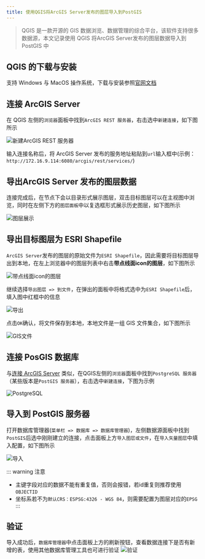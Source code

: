 ```yaml
---
title: 使用QGIS将ArcGIS Server发布的图层导入到PostGIS
---
```



>QGIS 是一款开源的 GIS 数据浏览、数据管理的综合平台，该软件支持很多数据源，本文记录使用 QGIS 将ArcGIS Server发布的图层数据导入到 PostGIS 中

## QGIS 的下载与安装

支持 Windows 与 MacOS 操作系统，下载与安装参照[官网文档](https://docs.qgis.org/3.22/zh-Hans/docs/user_manual/introduction/getting_started.html#installing-qgis)

## 连接 ArcGIS Server

在 QGIS 左侧的`浏览器`面板中找到`ArcGIS REST 服务器`，右击选中`新建连接`，如下图所示

![新建ArcGIS REST 服务器](https://cdn.porridge.fun/blog/gis/QGIS-2.png$fix.water)

输入连接名称后，将 ArcGIS Server 发布的服务地址粘贴到`url`输入框中(示例：`http://172.16.9.114:6080/arcgis/rest/services/`)

## 导出ArcGIS Server 发布的图层数据

连接完成后，在节点下会以目录形式展示图层，双击目标图层可以在主视图中浏览，同时在左侧下方的`图层面板`中以复选框形式展示历史图层，如下图所示

![图层展示](https://cdn.porridge.fun/blog/gis/QGIS-4.png$fix.water)

## 导出目标图层为 ESRI Shapefile

`ArcGIS Server`发布的图层的原始文件为`ESRI Shapefile`，因此需要将目标图层导出到本地，在左上浏览器中的图层列表中右击**带点线面icon的图层**，如下图所示

![带点线面icon的图层](https://cdn.porridge.fun/blog/gis/QGIS-5.png)

继续选择`导出图层 => 到文件`，在弹出的面板中将格式选中为`ESRI Shapefile`后，填入图中红框中的信息

![导出](https://cdn.porridge.fun/blog/gis/QGIS-6.png)

点击`OK`确认，将文件保存到本地，本地文件是一组 GIS 文件集合，如下图所示

![GIS文件](https://cdn.porridge.fun/blog/gis/QGIS-7.png)

## 连接 PosGIS 数据库

与[连接 ArcGIS Server](#连接-arcgis-server) 类似，在QGIS左侧的`浏览器`面板中找到`PostgreSQL 服务器`（某些版本是`PostGIS 服务器`），右击选中`新建连接`，下图为示例

![PostgreSQL](https://cdn.porridge.fun/blog/gis/QGIS-8.png$fix.water)

## 导入到 PostGIS 服务器

打开数据库管理器(`菜单栏 => 数据库 => 数据库管理器`)，左侧数据源面板中找到`PostGIS`后选中刚刚建立的连接，点击面板上方`导入图层或文件`，在`导入矢量图层`中填入配置，如下图所示

![导入](https://cdn.porridge.fun/blog/gis/QGIS-9.png$fix.water)

::: warning 注意

* 主键字段对应的数据不能有重复值，否则会报错，若id重复则推荐使用`OBJECTID`
* 坐标系若不为`默认CRS：ESPSG:4326 - WGS 84`，则需要配置为图层对应的`EPSG`
:::

## 验证

导入成功后，`数据库管理器`中点击面板上方的刷新按钮，查看数据连接下是否有新增的表，使用其他数据库管理工具也可进行验证
![验证](https://cdn.porridge.fun/blog/gis/QGIS-10.png$fix.water)
